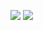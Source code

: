 ![](https://github-readme-stats.vercel.app/api?username=vandvassily&show_icons=true&theme=material-palenight)
![](https://github-profile-trophy.vercel.app/?username=vandvassily&theme=onedark&column=6)

<!--
**vandvassily/vandvassily** is a ✨ _special_ ✨ repository because its `README.md` (this file) appears on your GitHub profile.

Here are some ideas to get you started:

- 🔭 I’m currently working on ...
- 🌱 I’m currently learning ...
- 👯 I’m looking to collaborate on ...
- 🤔 I’m looking for help with ...
- 💬 Ask me about ...
- 📫 How to reach me: ...
- 😄 Pronouns: ...
- ⚡ Fun fact: ...
-->
